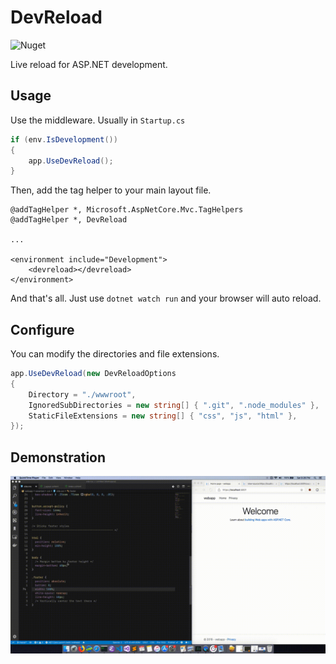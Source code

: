# DevReload

![Nuget](https://img.shields.io/nuget/v/DevReload)

Live reload for ASP.NET development.

## Usage

Use the middleware. Usually in `Startup.cs`

```csharp
if (env.IsDevelopment())
{
    app.UseDevReload();
}
```

Then, add the tag helper to your main layout file.

```cshtml
@addTagHelper *, Microsoft.AspNetCore.Mvc.TagHelpers
@addTagHelper *, DevReload

...

<environment include="Development">
    <devreload></devreload>
</environment>
```

And that's all. Just use `dotnet watch run` and your browser will auto reload.

## Configure

You can modify the directories and file extensions.

```csharp
app.UseDevReload(new DevReloadOptions
{
    Directory = "./wwwroot",
    IgnoredSubDirectories = new string[] { ".git", ".node_modules" },
    StaticFileExtensions = new string[] { "css", "js", "html" },
});
```

## Demonstration

![demonstration](./demo.gif)
